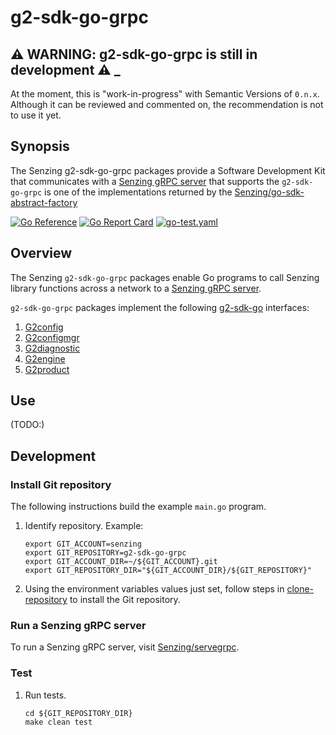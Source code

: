 # g2-sdk-go-grpc

## :warning: WARNING: g2-sdk-go-grpc is still in development :warning: _

At the moment, this is "work-in-progress" with Semantic Versions of `0.n.x`.
Although it can be reviewed and commented on,
the recommendation is not to use it yet.

## Synopsis

The Senzing g2-sdk-go-grpc packages provide a Software Development Kit that
communicates with a
[Senzing gRPC server](https://github.com/Senzing/servegrpc)
that supports the
[]()
`g2-sdk-go-grpc` is one of the implementations returned by the
[Senzing/go-sdk-abstract-factory](https://github.com/Senzing/go-sdk-abstract-factory)

[![Go Reference](https://pkg.go.dev/badge/github.com/senzing/g2-sdk-go-grpc.svg)](https://pkg.go.dev/github.com/senzing/g2-sdk-go-grpc)
[![Go Report Card](https://goreportcard.com/badge/github.com/senzing/g2-sdk-go-grpc)](https://goreportcard.com/report/github.com/senzing/g2-sdk-go-grpc)
[![go-test.yaml](https://github.com/Senzing/g2-sdk-go-grpc/actions/workflows/go-test.yaml/badge.svg)](https://github.com/Senzing/g2-sdk-go-grpc/actions/workflows/go-test.yaml)

## Overview

The Senzing `g2-sdk-go-grpc` packages enable Go programs to call Senzing library functions
across a network to a
[Senzing gRPC server](https://github.com/Senzing/servegrpc).

`g2-sdk-go-grpc` packages implement the following
[g2-sdk-go](https://github.com/Senzing/g2-sdk-go)
interfaces:

1. [G2config](https://pkg.go.dev/github.com/senzing/g2-sdk-go/g2api#G2config)
1. [G2configmgr](https://pkg.go.dev/github.com/senzing/g2-sdk-go/g2api#G2configmgr)
1. [G2diagnostic](https://pkg.go.dev/github.com/senzing/g2-sdk-go/g2api#G2diagnostic)
1. [G2engine](https://pkg.go.dev/github.com/senzing/g2-sdk-go/g2api#G2engine)
1. [G2product](https://pkg.go.dev/github.com/senzing/g2-sdk-go/g2api#G2product)

## Use

(TODO:)

## Development

### Install Git repository

The following instructions build the example `main.go` program.

1. Identify repository.
   Example:

    ```console
    export GIT_ACCOUNT=senzing
    export GIT_REPOSITORY=g2-sdk-go-grpc
    export GIT_ACCOUNT_DIR=~/${GIT_ACCOUNT}.git
    export GIT_REPOSITORY_DIR="${GIT_ACCOUNT_DIR}/${GIT_REPOSITORY}"

    ```

1. Using the environment variables values just set, follow steps in [clone-repository](https://github.com/Senzing/knowledge-base/blob/main/HOWTO/clone-repository.md) to install the Git repository.

### Run a Senzing gRPC server

To run a Senzing gRPC server, visit
[Senzing/servegrpc](https://github.com/Senzing/servegrpc).

### Test

1. Run tests.

    ```console
    cd ${GIT_REPOSITORY_DIR}
    make clean test

    ```
